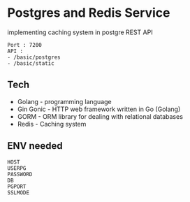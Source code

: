 # Postgres and Redis Service

implementing caching system in postgre REST API 

```ssh
Port : 7200 
API : 
- /basic/postgres
- /basic/static
```

## Tech

- Golang - programming language
- Gin Gonic - HTTP web framework written in Go (Golang)
- GORM - ORM library for dealing with relational databases
- Redis - Caching system

## ENV needed
```ssh
HOST
USERPG
PASSWORD
DB
PGPORT
SSLMODE
```


